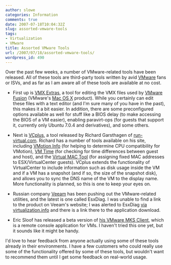 ```yaml
---
author: slowe
categories: Information
comments: true
date: 2007-07-18T10:04:32Z
slug: assorted-vmware-tools
tags:
- Virtualization
- VMware
title: Assorted VMware Tools
url: /2007/07/18/assorted-vmware-tools/
wordpress_id: 490
---
```


Over the past few weeks, a number of VMware-related tools have been released. All of these tools are third-party tools written by avid [VMware](http://www.vmware.com/) fans or ISVs, and as far as I am aware all of these tools are available at no cost.

* First up is [VMX Extras](http://vmware.com/community/message.jspa?messageID=687637), a tool for editing the VMX files used by [VMware Fusion](http://www.vmware.com/beta/fusion/) (VMware's [Mac OS X](http://www.apple.com/macosx/) product). While you certainly can edit these files with a text editor (and I'm sure many of you have in the past), this makes it a bit easier. In addition, there are some preconfigured options available as well for stuff like a BIOS delay (to make accessing the BIOS of a VM easier), enabling paravirt-ops (for guests that support it, currently only Ubuntu 7.0.4 and derivatives), and some others.

* Next is [VCplus](http://www.run-virtual.com/?page_id=184), a tool released by Richard Garsthagen of [run-virtual.com](http://www.run-virtual.com/). Richard has a number of tools available on his site, including [VMotion Info](http://www.run-virtual.com/?page_id=155) (for helping to determine CPU compatibility for VMotion), [VM Time](http://www.run-virtual.com/?page_id=157) (for checking for time differences between guest and host), and the [Virtual MAC Tool](http://www.run-virtual.com/?page_id=173) (for assigning fixed MAC addresses to ESX/VirtualCenter guests). VCplus extends the functionality of VirtualCenter to include information such as disk usage inside the VM and if a VM has a snapshot (and if so, the size of the snapshot disk), and allows you to sync the DNS name of the VM to the display name. More functionality is planned, so this is one to keep your eyes on.

* Russian company [Veeam](http://www.veeam.com/) has been pushing out the VMware-related utilities, and the latest is one called EsxDiag. I was unable to find a link to the product on Veeam's website; I was alerted to EsxDiag [via virtualization.info](http://www.virtualization.info/2007/07/tool-esxdiag.html) and there is a link there to the application download.

* Eric Sloof has released a beta version of [his VMware MKS Client](http://www.ntpro.nl/blog/archives/170-The-games-have-begun.html), which is a remote console application for VMs. I haven't tried this one yet, but it sounds like it might be handy.

I'd love to hear feedback from anyone actually using some of these tools already in their environments. I have a few customers who could really use some of the functionality offered by some of these tools, but wouldn't want to recommend them until I get some feedback on real-world usage.
